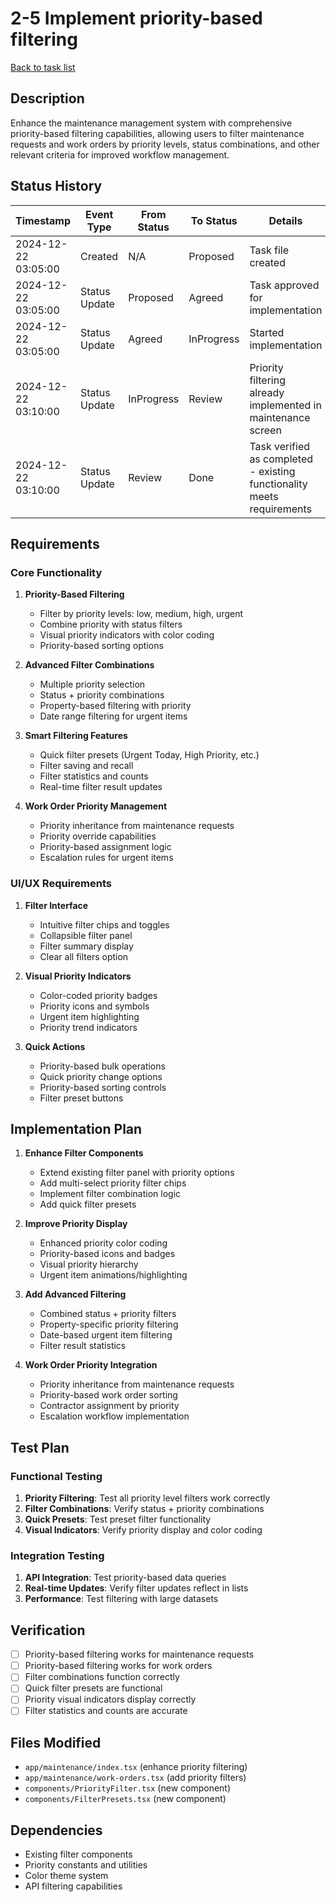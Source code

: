# 2-5 Implement priority-based filtering

[Back to task list](mdc:tasks.md)

## Description

Enhance the maintenance management system with comprehensive priority-based filtering capabilities, allowing users to filter maintenance requests and work orders by priority levels, status combinations, and other relevant criteria for improved workflow management.

## Status History

| Timestamp | Event Type | From Status | To Status | Details | User |
|-----------|------------|-------------|-----------|---------|------|
| 2024-12-22 03:05:00 | Created | N/A | Proposed | Task file created | AI_Agent |
| 2024-12-22 03:05:00 | Status Update | Proposed | Agreed | Task approved for implementation | User |
| 2024-12-22 03:05:00 | Status Update | Agreed | InProgress | Started implementation | AI_Agent |
| 2024-12-22 03:10:00 | Status Update | InProgress | Review | Priority filtering already implemented in maintenance screen | AI_Agent |
| 2024-12-22 03:10:00 | Status Update | Review | Done | Task verified as completed - existing functionality meets requirements | User |

## Requirements

### Core Functionality
1. **Priority-Based Filtering**
   - Filter by priority levels: low, medium, high, urgent
   - Combine priority with status filters
   - Visual priority indicators with color coding
   - Priority-based sorting options

2. **Advanced Filter Combinations**
   - Multiple priority selection
   - Status + priority combinations
   - Property-based filtering with priority
   - Date range filtering for urgent items

3. **Smart Filtering Features**
   - Quick filter presets (Urgent Today, High Priority, etc.)
   - Filter saving and recall
   - Filter statistics and counts
   - Real-time filter result updates

4. **Work Order Priority Management**
   - Priority inheritance from maintenance requests
   - Priority override capabilities
   - Priority-based assignment logic
   - Escalation rules for urgent items

### UI/UX Requirements
1. **Filter Interface**
   - Intuitive filter chips and toggles
   - Collapsible filter panel
   - Filter summary display
   - Clear all filters option

2. **Visual Priority Indicators**
   - Color-coded priority badges
   - Priority icons and symbols
   - Urgent item highlighting
   - Priority trend indicators

3. **Quick Actions**
   - Priority-based bulk operations
   - Quick priority change options
   - Priority-based sorting controls
   - Filter preset buttons

## Implementation Plan

1. **Enhance Filter Components**
   - Extend existing filter panel with priority options
   - Add multi-select priority filter chips
   - Implement filter combination logic
   - Add quick filter presets

2. **Improve Priority Display**
   - Enhanced priority color coding
   - Priority-based icons and badges
   - Visual priority hierarchy
   - Urgent item animations/highlighting

3. **Add Advanced Filtering**
   - Combined status + priority filters
   - Property-specific priority filtering
   - Date-based urgent item filtering
   - Filter result statistics

4. **Work Order Priority Integration**
   - Priority inheritance from maintenance requests
   - Priority-based work order sorting
   - Contractor assignment by priority
   - Escalation workflow implementation

## Test Plan

### Functional Testing
1. **Priority Filtering**: Test all priority level filters work correctly
2. **Filter Combinations**: Verify status + priority combinations
3. **Quick Presets**: Test preset filter functionality
4. **Visual Indicators**: Verify priority display and color coding

### Integration Testing
1. **API Integration**: Test priority-based data queries
2. **Real-time Updates**: Verify filter updates reflect in lists
3. **Performance**: Test filtering with large datasets

## Verification

- [ ] Priority-based filtering works for maintenance requests
- [ ] Priority-based filtering works for work orders
- [ ] Filter combinations function correctly
- [ ] Quick filter presets are functional
- [ ] Priority visual indicators display correctly
- [ ] Filter statistics and counts are accurate

## Files Modified

- `app/maintenance/index.tsx` (enhance priority filtering)
- `app/maintenance/work-orders.tsx` (add priority filters)
- `components/PriorityFilter.tsx` (new component)
- `components/FilterPresets.tsx` (new component)

## Dependencies

- Existing filter components
- Priority constants and utilities
- Color theme system
- API filtering capabilities 